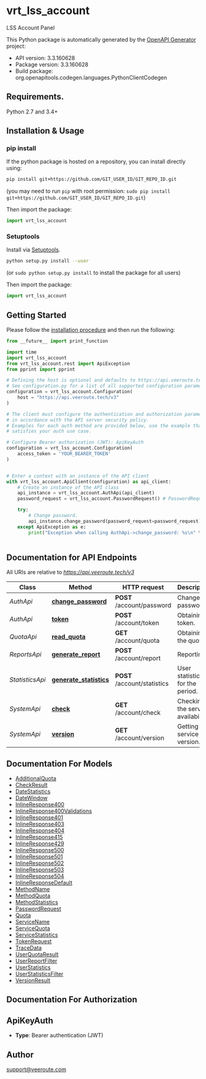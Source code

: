 # vrt_lss_account
LSS Account Panel

This Python package is automatically generated by the [OpenAPI Generator](https://openapi-generator.tech) project:

- API version: 3.3.160628
- Package version: 3.3.160628
- Build package: org.openapitools.codegen.languages.PythonClientCodegen

## Requirements.

Python 2.7 and 3.4+

## Installation & Usage
### pip install

If the python package is hosted on a repository, you can install directly using:

```sh
pip install git+https://github.com/GIT_USER_ID/GIT_REPO_ID.git
```
(you may need to run `pip` with root permission: `sudo pip install git+https://github.com/GIT_USER_ID/GIT_REPO_ID.git`)

Then import the package:
```python
import vrt_lss_account
```

### Setuptools

Install via [Setuptools](http://pypi.python.org/pypi/setuptools).

```sh
python setup.py install --user
```
(or `sudo python setup.py install` to install the package for all users)

Then import the package:
```python
import vrt_lss_account
```

## Getting Started

Please follow the [installation procedure](#installation--usage) and then run the following:

```python
from __future__ import print_function

import time
import vrt_lss_account
from vrt_lss_account.rest import ApiException
from pprint import pprint

# Defining the host is optional and defaults to https://api.veeroute.tech/v3
# See configuration.py for a list of all supported configuration parameters.
configuration = vrt_lss_account.Configuration(
    host = "https://api.veeroute.tech/v3"
)

# The client must configure the authentication and authorization parameters
# in accordance with the API server security policy.
# Examples for each auth method are provided below, use the example that
# satisfies your auth use case.

# Configure Bearer authorization (JWT): ApiKeyAuth
configuration = vrt_lss_account.Configuration(
    access_token = 'YOUR_BEARER_TOKEN'
)


# Enter a context with an instance of the API client
with vrt_lss_account.ApiClient(configuration) as api_client:
    # Create an instance of the API class
    api_instance = vrt_lss_account.AuthApi(api_client)
    password_request = vrt_lss_account.PasswordRequest() # PasswordRequest | Statistics data filter. (optional)

    try:
        # Change password.
        api_instance.change_password(password_request=password_request)
    except ApiException as e:
        print("Exception when calling AuthApi->change_password: %s\n" % e)
    
```

## Documentation for API Endpoints

All URIs are relative to *https://api.veeroute.tech/v3*

Class | Method | HTTP request | Description
------------ | ------------- | ------------- | -------------
*AuthApi* | [**change_password**](docs/AuthApi.md#change_password) | **POST** /account/password | Change password.
*AuthApi* | [**token**](docs/AuthApi.md#token) | **POST** /account/token | Obtaining a token.
*QuotaApi* | [**read_quota**](docs/QuotaApi.md#read_quota) | **GET** /account/quota | Obtaining the quotas.
*ReportsApi* | [**generate_report**](docs/ReportsApi.md#generate_report) | **POST** /account/report | Reporting.
*StatisticsApi* | [**generate_statistics**](docs/StatisticsApi.md#generate_statistics) | **POST** /account/statistics | User statistics for the period.
*SystemApi* | [**check**](docs/SystemApi.md#check) | **GET** /account/check | Checking the service availability.
*SystemApi* | [**version**](docs/SystemApi.md#version) | **GET** /account/version | Getting the service version.


## Documentation For Models

 - [AdditionalQuota](docs/AdditionalQuota.md)
 - [CheckResult](docs/CheckResult.md)
 - [DateStatistics](docs/DateStatistics.md)
 - [DateWindow](docs/DateWindow.md)
 - [InlineResponse400](docs/InlineResponse400.md)
 - [InlineResponse400Validations](docs/InlineResponse400Validations.md)
 - [InlineResponse401](docs/InlineResponse401.md)
 - [InlineResponse403](docs/InlineResponse403.md)
 - [InlineResponse404](docs/InlineResponse404.md)
 - [InlineResponse415](docs/InlineResponse415.md)
 - [InlineResponse429](docs/InlineResponse429.md)
 - [InlineResponse500](docs/InlineResponse500.md)
 - [InlineResponse501](docs/InlineResponse501.md)
 - [InlineResponse502](docs/InlineResponse502.md)
 - [InlineResponse503](docs/InlineResponse503.md)
 - [InlineResponse504](docs/InlineResponse504.md)
 - [InlineResponseDefault](docs/InlineResponseDefault.md)
 - [MethodName](docs/MethodName.md)
 - [MethodQuota](docs/MethodQuota.md)
 - [MethodStatistics](docs/MethodStatistics.md)
 - [PasswordRequest](docs/PasswordRequest.md)
 - [Quota](docs/Quota.md)
 - [ServiceName](docs/ServiceName.md)
 - [ServiceQuota](docs/ServiceQuota.md)
 - [ServiceStatistics](docs/ServiceStatistics.md)
 - [TokenRequest](docs/TokenRequest.md)
 - [TraceData](docs/TraceData.md)
 - [UserQuotaResult](docs/UserQuotaResult.md)
 - [UserReportFilter](docs/UserReportFilter.md)
 - [UserStatistics](docs/UserStatistics.md)
 - [UserStatisticsFilter](docs/UserStatisticsFilter.md)
 - [VersionResult](docs/VersionResult.md)


## Documentation For Authorization


## ApiKeyAuth

- **Type**: Bearer authentication (JWT)


## Author

support@veeroute.com


